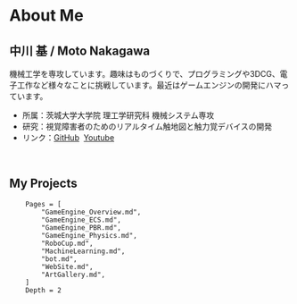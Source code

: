 # About Me

## 中川 基 / Moto Nakagawa
機械工学を専攻しています。趣味はものづくりで、プログラミングや3DCG、電子工作など様々なことに挑戦しています。最近はゲームエンジンの開発にハマっています。

- 所属：茨城大学大学院 理工学研究科 機械システム専攻
- 研究：視覚障害者のための​リアルタイム触地図と​触力覚デバイスの開発
- リンク：[GitHub](https://github.com/namo02268)&nbsp;&nbsp;[Youtube](https://www.youtube.com/channel/UC0Z8vkgDEXd3tQuS9wkKQBw)


<br />

## My Projects
```@contents
    Pages = [
        "GameEngine_Overview.md",
        "GameEngine_ECS.md",
        "GameEngine_PBR.md",
        "GameEngine_Physics.md",
        "RoboCup.md",
        "MachineLearning.md",
        "bot.md",
        "WebSite.md",
        "ArtGallery.md",
    ]
    Depth = 2
```

[youtube]: https://www.youtube.com/channel/UC0Z8vkgDEXd3tQuS9wkKQBw
